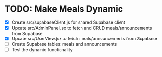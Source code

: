 # TODO: Make Meals Dynamic

- [x] Create src/supabaseClient.js for shared Supabase client
- [x] Update src/AdminPanel.jsx to fetch and CRUD meals/announcements from Supabase
- [x] Update src/UserView.jsx to fetch meals/announcements from Supabase
- [ ] Create Supabase tables: meals and announcements
- [ ] Test the dynamic functionality

